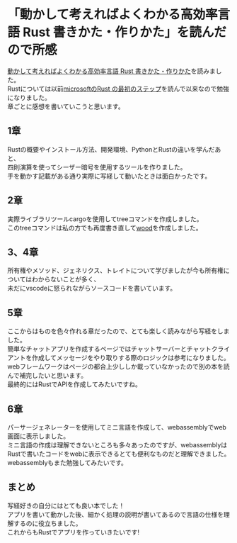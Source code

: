 # 「動かして考えればよくわかる高効率言語 Rust 書きかた・作りかた」を読んだので所感
[動かして考えればよくわかる高効率言語 Rust 書きかた・作りかた](https://www.socym.co.jp/book/1351)を読みました。   
Rustについては以前[microsoftのRust の最初のステップ](https://learn.microsoft.com/ja-jp/training/paths/rust-first-steps/)を読んで以来なので勉強になりました。   
章ごとに感想を書いていこうと思います。   

## 1章
Rustの概要やインストール方法、開発環境、PythonとRustの違いを学んだあと、   
四則演算を使ってシーザー暗号を使用するツールを作りました。   
手を動かす記載がある通り実際に写経して動いたときは面白かったです。    

## 2章
実際ライブラリツールcargoを使用してtreeコマンドを作成しました。   
このtreeコマンドは私の方でも再度書き直して[wood](https://github.com/jacoloves/wood.git)を作成しました。   

## 3、4章
所有権やメソッド、ジェネリクス、トレイトについて学びましたが今も所有権についてはわからないことが多く、   
未だにvscodeに怒られながらソースコードを書いています。  

## 5章
ここからはものを色々作れる章だったので、とても楽しく読みながら写経をしました。   
簡単なチャットアプリを作成するページではチャットサーバーとチャットクライアントを作成してメッセージをやり取りする際のロジックは参考になりました。   
webフレームワークはページの都合上少ししか載っていなかったので別の本を読んで補完したいと思います。   
最終的にはRustでAPIを作成してみたいですね。   

## 6章
パーサージェネレーターを使用してミニ言語を作成して、webassemblyでweb画面に表示しました。   
ミニ言語の作成は理解できないところも多々あったのですが、webassemblyはRustで書いたコードをwebに表示できるとても便利なものだと理解できました。   
webassemblyもまた勉強してみたいです。   

## まとめ
写経好きの自分にはとても良い本でした！   
アプリを書いて動かした後、細かく処理の説明が書いてあるので言語の仕様を理解するのに役立ちました。   
これからもRustでアプリを作っていきたいです!